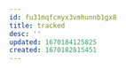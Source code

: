 ```yaml
---
id: fu31mqfcmyx3vmhunnb1gx8
title: tracked
desc: ''
updated: 1670184125825
created: 1670182815451
---
```

